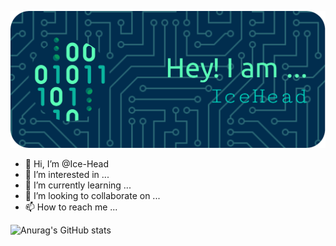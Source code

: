 ![Header](https://raw.githubusercontent.com/Ice-Head/Ice-Head/main/github-header-image%20(2).png)

- 👋 Hi, I’m @Ice-Head
- 👀 I’m interested in ...
- 🌱 I’m currently learning ...
- 💞️ I’m looking to collaborate on ...
- 📫 How to reach me ...

<!---
Ice-Head/Ice-Head is a ✨ special ✨ repository because its `README.md` (this file) appears on your GitHub profile.
You can click the Preview link to take a look at your changes.
--->

![Anurag's GitHub stats](https://github-readme-stats.vercel.app/api?username=Ice-Head&show_icons=true)
